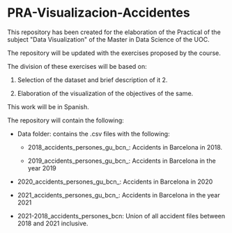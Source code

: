 # PRA-Visualizacion-Accidentes
This repository has been created for the elaboration of the Practical of the subject "Data Visualization" of the Master in Data Science of the UOC.

The repository will be updated with the exercises proposed by the course.

The division of these exercises will be based on:

1. Selection of the dataset and brief description of it 2.

2. Elaboration of the visualization of the objectives of the same.

This work will be in Spanish.

The repository will contain the following:

- Data folder: contains the .csv files with the following:
 
    * 2018_accidents_persones_gu_bcn_: Accidents in Barcelona in 2018.

    * 2019_accidents_persones_gu_bcn_: Accidents in Barcelona in the year 2019

* 2020_accidents_persones_gu_bcn_: Accidents in Barcelona in 2020

* 2021_accidents_persones_gu_bcn_: Accidents in Barcelona in the year 2021

* 2021-2018_accidents_persones_bcn: Union of all accident files between 2018 and 2021 inclusive.
